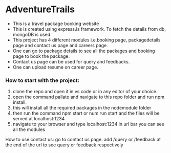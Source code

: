 # AdventureTrails
- This is a travel package booking website
- This is created using expressJs framework. To fetch the details from db, mongoDB is used.
- This project has 4 different modules i.e.booking page, packagedetails page and contact us page and careers page.
- One can go to package details to see all the packages and booking page to book the package.
- Contact us page can be used for query and feedbacks.
- One can upload resume on career page.

### How to start with the project:
1. clone the repo and open it in vs code or in any editor of your choice.
2. open the command pallate and navigate to this repo folder and run npm install.
3. this will install all the required packages in the nodemodule folder
4. then run the command npm start or num run start
   and the files will be served at localhost:1234
5. navigate to your browser and type localhost:1234 in url bar
   you can see all the modules

How to use contact us:
go to contact us page.
add /query or /feedback at the end of the url to see query or feedback respectively




